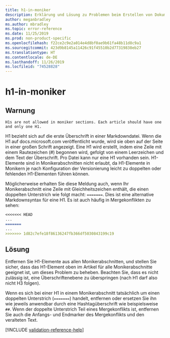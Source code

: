 ```yaml
---
title: h1-in-moniker
description: Erklärung und Lösung zu Problemen beim Erstellen von Dokumentationsartikeln – h1-in-moniker
author: meganbradley
ms.author: mbradley
ms.topic: error-reference
ms.date: 11/25/2019
ms.prod: non-product-specific
ms.openlocfilehash: f22ce2c9e2a014e4d8bf0ae9b61fa48b11d8c9a1
ms.sourcegitcommit: 423d9b8145a11426c91f45510b2d77319838eb27
ms.translationtype: HT
ms.contentlocale: de-DE
ms.lasthandoff: 11/26/2019
ms.locfileid: "74528828"
---
```

# <a name="h1-in-moniker"></a>h1-in-moniker

## <a name="warning"></a>Warnung

`H1s are not allowed in moniker sections. Each article should have one and only one H1.`

H1 bezieht sich auf die erste Überschrift in einer Markdowndatei. Wenn die H1 auf docs.microsoft.com veröffentlicht wurde, wird sie oben auf der Seite in einer großen Schrift angezeigt. Eine H1 wird erstellt, indem eine Zeile mit einem Rautezeichen (#) begonnen wird, gefolgt von einem Leerzeichen und dem Text der Überschrift. Pro Datei kann nur eine H1 vorhanden sein. H1-Elemente sind in Monikerabschnitten nicht erlaubt, da H1-Elemente in Monikern je nach Konfiguration der Versionierung leicht zu doppelten oder fehlenden H1-Elementen führen können.

Möglicherweise erhalten Sie diese Meldung auch, wenn Ihr Monikerabschnitt eine Zeile mit Gleichheitszeichen enthält, die einen doppelten Unterstrich wie folgt macht: `=======`. Dies ist eine alternative Markdownsyntax für eine H1. Es ist auch häufig in Mergekonflikten zu sehen:

```markdown
<<<<<<< HEAD
...
=======
...
>>>>>>> 1d82c7efe18f86136247fb366df5030843199c19
```

## <a name="resolution"></a>Lösung

Entfernen Sie H1-Elemente aus allen Monikerabschnitten, und stellen Sie sicher, dass das H1-Element oben im Artikel für alle Monikerabschnitte geeignet ist, um dieses Problem zu beheben. Beachten Sie, dass es nicht zulässig ist, eine Überschriftenebene zu überspringen (nach H1 darf also nicht H3 folgen).

Wenn es sich bei einer H1 in einem Monikerabschnitt tatsächlich um einen doppelten Unterstrich (`=======`) handelt, entfernen oder ersetzen Sie ihn wie jeweils anwendbar durch eine Hashtagüberschrift wie beispielsweise `##`. Wenn der doppelte Unterstrich Teil eines Mergekonflikts ist, entfernen Sie auch die Anfangs- und Endmarker des Mergekonflikts und den veralteten Text.

<!--make sure to add this file to your includes folder and verify the path-->
[!INCLUDE [validation-reference-help](includes/validation-reference-help.md)]
